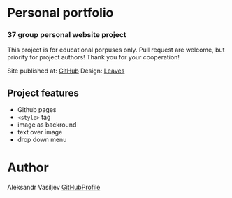 # Personal portfolio
### 37 group personal website project

This project is for educational porpuses only. Pull request are welcome, but priority for project authors! Thank you for your cooperation!

Site published at: [GitHub](zasweted.github.io/11-leaf-backround/)
Design: [Leaves](https://cdn.dribbble.com/users/53168/screenshots/2309901/media/cbd0b0054ef70f22ae7fd63bd66342ff.png)

## Project features
- Github pages
- `<style>` tag
- image as backround
- text over image
- drop down menu

# Author 
Aleksandr Vasiljev [GitHubProfile](https://github.com/zasweted)